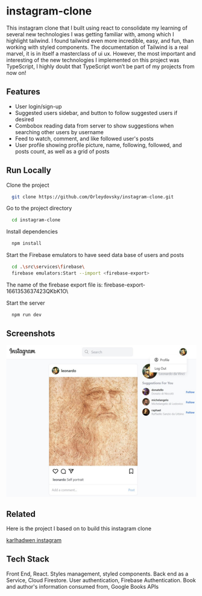 # instagram-clone

This instagram clone that I built using react to consolidate my learning of several new technologies I was getting familiar with, among which I highlight tailwind. I found tailwind even more incredible, easy, and fun, than working with styled components. The documentation of Tailwind is a real marvel, it is in itself a masterclass of ui ux.
However, the most important and interesting of the new technologies I implemented on this project was TypeScript, I highly doubt that TypeScript won’t be part of my projects from now on!

## Features

- User login/sign-up
- Suggested users sidebar, and button to follow suggested users if desired
- Combobox reading data from server to show suggestions when searching other users by username
- Feed to watch, comment, and like followed user's posts
- User profile showing profile picture, name, following, followed, and posts count, as well as a grid of posts



## Run Locally

Clone the project

```bash
  git clone https://github.com/Orleydovsky/instagram-clone.git
```

Go to the project directory

```bash
  cd instagram-clone
```

Install dependencies

```bash
  npm install
```

Start the Firebase emulators to have seed data base of users and posts

```bash
  cd .\src\services\firebase\
  firebase emulators:Start --import <firebase-export>  
```
The name of the firebase export file is: firebase-export-1661353637423QKbK1O\

Start the server

```bash
  npm run dev
```


## Screenshots

![App Screenshot](https://github.com/Orleydovsky/instagram-clone/blob/main/public/images/profile-leonardo.jpg)


## Related

Here is the project I based on to build this instagram clone

[karlhadwen instagram](https://github.com/karlhadwen/instagram)


## Tech Stack

Front End, React. Styles management, styled components. Back end as a Service, Cloud Firestore. User authentication, Firebase Authentication. Book and author's information consumed from, Google Books APIs

